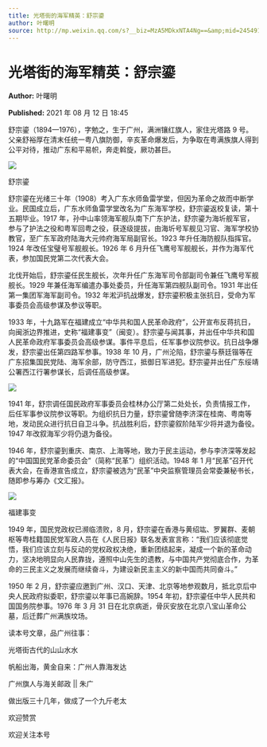```yaml
---
title: 光塔街的海军精英：舒宗鎏
author: 叶曙明
source: http://mp.weixin.qq.com/s?__biz=MzA5MDkxNTA4Ng==&amp;mid=2454911349&amp;idx=1&amp;sn=e91c03bec2ae6d91b34bd30cac3652ca&amp;chksm=87a23114b0d5b802fdfb96c30034dfa7aad209f05cc22f5cb1916f809062ab9128dead44f789&poc_token=HJ_Do2ejHyO-wNZGG8Q1S8FdPgy1YBBEob-nUEme
---
```


# 光塔街的海军精英：舒宗鎏

**Author:** 叶曙明

**Published:** 2021 年 08 月 12 日 18:45

舒宗鎏（1894—1976），字勉之，生于广州，满洲镶红旗人，家住光塔路 9 号。父亲舒裕厚在清末任统一粤八旗防御，辛亥革命爆发后，为争取在粤满族旗人得到公平对待，推动广东和平易帜，奔走斡旋，厥功甚巨。

![](https://mmbiz.qpic.cn/mmbiz_jpg/PJWG74pLsMYN3nmXO7VsiaoA5Rw03DeXficzLlnUOjY0UGGErKibLuFaOxzhtwcxXFBrbh2ucmJBfbxXya0Nhia6dg/640)

舒宗鎏

舒宗鎏在光绪三十年（1908）考入广东水师鱼雷学堂，但因为革命之故而中断学业。民国成立后，广东水师鱼雷学堂改名为广东海军学校，舒宗鎏返校复读，第十五期毕业。1917 年，孙中山率领海军舰队南下广东护法，舒宗鎏为海圻舰军官，参与了护法之役和粤军回粤之役，获逐级提拔，由海圻号军舰见习官、海军学校协教官，至广东军政府陆海大元帅府海军局副官长。1923 年升任海防舰队指挥官。1924 年改任宝璧号军舰舰长。1926 年 6 月升任飞鹰号军舰舰长，并作为海军代表，参加国民党第二次代表大会。

北伐开始后，舒宗鎏任民生舰长，次年升任广东海军司令部副司令兼任飞鹰号军舰舰长。1929 年兼任海军编遣办事处委员，升任海军第四舰队副司令。1931 年出任第一集团军海军副司令。1932 年淞沪抗战爆发，舒宗鎏积极主张抗日，受命为军事委员会高级参谋及参议等职。

1933 年，十九路军在福建成立“中华共和国人民革命政府”，公开宣布反蒋抗日，向闽浙边界推进，史称“福建事变”（闽变）。舒宗鎏与闻其事，并出任中华共和国人民革命政府军事委员会高级参谋。事件平息后，任军事参议院参议。抗日战争爆发，舒宗鎏出任第四路军参事。1938 年 10 月，广州沦陷，舒宗鎏与蔡廷锴等在广东招集国民党陆、海军余部，防守西江，抵御日军进犯。舒宗鎏并出任广东绥靖公署西江行署参谋长，后调任高级参谋。

![](https://mmbiz.qpic.cn/mmbiz_jpg/PJWG74pLsMYN3nmXO7VsiaoA5Rw03DeXfVyLiakGCic9tecwIAK1keibpia09zacrLuZ2UCHBLM7fVEfcyQ27ZkxwCg/640)

1941 年，舒宗调任国民政府军事委员会桂林办公厅第二处处长，负责情报工作，后任军事参议院参议等职。为组织抗日力量，舒宗鎏曾随李济深在桂南、粤南等地，发动民众进行抗日自卫斗争。抗战胜利后，舒宗鎏叙阶陆军少将并退为备役。1947 年改叙海军少将仍退为备役。

1946 年，舒宗鎏到重庆、南京、上海等地，致力于民主运动，参与李济深等发起的“中国国民党革命委员会”（简称“民革”）组织活动。1948 年 1 月“民革”召开代表大会，在香港宣告成立，舒宗鎏被选为“民革”中央监察管理员会常委兼秘书长，随即参与筹办《文汇报》。

![](https://mmbiz.qpic.cn/mmbiz_jpg/PJWG74pLsMYN3nmXO7VsiaoA5Rw03DeXfE2AgFiayJ6X3g01rdk3BgZHAoIRibLPIvQf1E8YV6kaPCicPnJqDQ07dg/640)

福建事变

1949 年，国民党政权已濒临溃败，8 月，舒宗鎏在香港与黄绍竑、罗翼群、麦朝枢等粤桂籍国民党军政人员在《人民日报》联名发表宣言称：“我们应该彻底觉悟，我们应该立刻与反动的党权政权决绝，重新团结起来，凝成一个新的革命动力，坚决地明显向人民靠拢，遵照中山先生的遗教，与中国共产党彻底合作，为革命的三民主义之发展而继续奋斗，为建设新民主主义的新中国而共同奋斗。”

1950 年 2 月，舒宗鎏应邀到广州、汉口、天津、北京等地参观数月，抵北京后中央人民政府拟委职，舒宗鎏以年事已高婉辞。1954 年初，舒宗鎏任中华人民共和国国务院参事。1976 年 3 月 31 日在北京病逝，骨灰安放在北京八宝山革命公墓，后迁葬广州满族坟场。

读本号文章，品广州往事：

光塔街古代的山山水水

帆船出海，黄金自来：广州人靠海发达

广州旗人与海关邮政 || 朱广

做出版三十几年，做成了一个九斤老太

欢迎赞赏

欢迎关注本号
